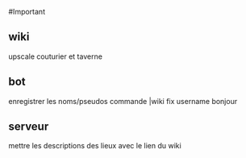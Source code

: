 #Important
## wiki
upscale couturier et taverne

## bot
enregistrer les noms/pseudos
commande |wiki
fix username bonjour

## serveur
mettre les descriptions des lieux avec le lien du wiki

